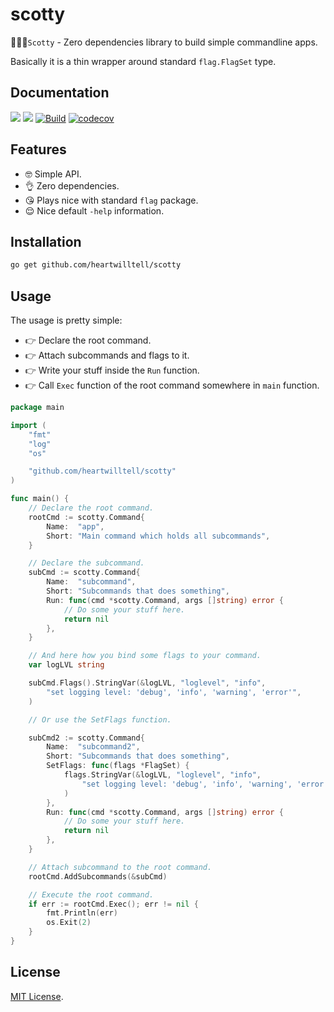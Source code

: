 # scotty

🖖👨‍💻`Scotty` - Zero dependencies library to build simple commandline apps.

Basically it is a thin wrapper around standard `flag.FlagSet` type.

## Documentation

[![](https://goreportcard.com/badge/github.com/heartwilltell/scotty)](https://goreportcard.com/report/github.com/heartwilltell/scotty)
[![](https://pkg.go.dev/badge/github.com/heartwilltell/scotty?utm_source=godoc)](https://pkg.go.dev/github.com/heartwilltell/scotty)
[![Build](https://github.com/heartwilltell/scotty/actions/workflows/pr.yml/badge.svg?branch=main&event=push)](https://github.com/heartwilltell/scotty/actions/workflows/pr.yml)
[![codecov](https://codecov.io/gh/heartwilltell/scotty/branch/main/graph/badge.svg?token=JFY9EQ4F2A)](https://codecov.io/gh/heartwilltell/scotty)

## Features

- 🤓 Simple API.
- 👌 Zero dependencies.
- 😘 Plays nice with standard `flag` package.
- 😌 Nice default `-help` information.

## Installation

```bash
go get github.com/heartwilltell/scotty
```

## Usage

The usage is pretty simple:

- 👉 Declare the root command.
- 👉 Attach subcommands and flags to it.
- 👉 Write your stuff inside the `Run` function.
- 👉 Call `Exec` function of the root command somewhere in `main` function.

```go
package main

import (
	"fmt"
	"log"
	"os"

	"github.com/heartwilltell/scotty"
)

func main() {
	// Declare the root command. 
	rootCmd := scotty.Command{
		Name:  "app",
		Short: "Main command which holds all subcommands",
	}

	// Declare the subcommand.
	subCmd := scotty.Command{
		Name:  "subcommand",
		Short: "Subcommands that does something",
		Run: func(cmd *scotty.Command, args []string) error {
			// Do some your stuff here.
			return nil
		},
	}

	// And here how you bind some flags to your command.
	var logLVL string

	subCmd.Flags().StringVar(&logLVL, "loglevel", "info",
		"set logging level: 'debug', 'info', 'warning', 'error'",
	)

	// Or use the SetFlags function.

	subCmd2 := scotty.Command{
		Name:  "subcommand2",
		Short: "Subcommands that does something",
		SetFlags: func(flags *FlagSet) {
			flags.StringVar(&logLVL, "loglevel", "info",
				"set logging level: 'debug', 'info', 'warning', 'error'",
			)
        },
		Run: func(cmd *scotty.Command, args []string) error {
			// Do some your stuff here.
			return nil
		},
	}

	// Attach subcommand to the root command. 
	rootCmd.AddSubcommands(&subCmd)

	// Execute the root command.
	if err := rootCmd.Exec(); err != nil {
		fmt.Println(err)
		os.Exit(2)
	}
}

```

## License

[MIT License](LICENSE).
